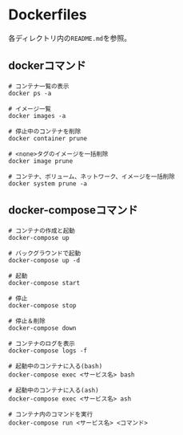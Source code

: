 # Dockerfiles

各ディレクトリ内の`README.md`を参照。

## dockerコマンド

```
# コンテナ一覧の表示
docker ps -a

# イメージ一覧
docker images -a

# 停止中のコンテナを削除
docker container prune

# <none>タグのイメージを一括削除
docker image prune

# コンテナ、ボリューム、ネットワーク、イメージを一括削除
docker system prune -a
```

## docker-composeコマンド

```
# コンテナの作成と起動
docker-compose up

# バックグラウンドで起動
docker-compose up -d

# 起動
docker-compose start

# 停止
docker-compose stop

# 停止＆削除
docker-compose down

# コンテナのログを表示
docker-compose logs -f

# 起動中のコンテナに入る(bash)
docker-compose exec <サービス名> bash

# 起動中のコンテナに入る(ash)
docker-compose exec <サービス名> ash

# コンテナ内のコマンドを実行
docker-compose run <サービス名> <コマンド>
```
